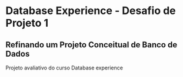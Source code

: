 # Database Experience - Desafio de Projeto 1
## Refinando um Projeto Conceitual de Banco de Dados
Projeto avaliativo do curso Database experience
